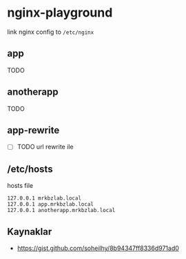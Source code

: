 # nginx-playground

link nginx config to `/etc/nginx`

## app

TODO

## anotherapp

TODO

## app-rewrite

- [ ] TODO url rewrite ile 

## /etc/hosts

hosts file

```
127.0.0.1 mrkbzlab.local
127.0.0.1 app.mrkbzlab.local
127.0.0.1 anotherapp.mrkbzlab.local
```

## Kaynaklar

- https://gist.github.com/soheilhy/8b94347ff8336d971ad0